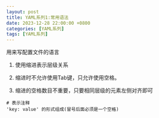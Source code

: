 ```yaml
---
layout: post
title: YAML系列1:常用语法
date: 2023-12-28 22:00:00 +0800
categories: [YAML系列]
tags: [YAML系列]
---
```

用来写配置文件的语言

1. 使用缩进表示层级关系

2. 缩进时不允许使用Tab键，只允许使用空格。
3. 缩进的空格数目不重要，只要相同层级的元素左侧对齐即可

```
# 表示注释
'key: value' 的形式组成(冒号后面必须是一个空格)
```